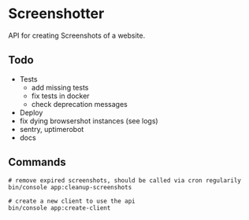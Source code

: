 # Screenshotter

API for creating Screenshots of a website.

## Todo

- Tests
    - add missing tests
    - fix tests in docker
    - check deprecation messages
- Deploy
- fix dying browsershot instances (see logs)
- sentry, uptimerobot
- docs

## Commands

```
# remove expired screenshots, should be called via cron regularily
bin/console app:cleanup-screenshots

# create a new client to use the api
bin/console app:create-client
```
